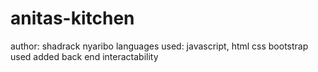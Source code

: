 # anitas-kitchen
author: shadrack nyaribo
languages used:  javascript, html css
bootstrap used
added back end interactability
